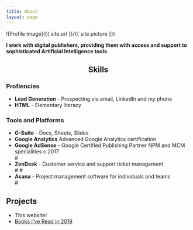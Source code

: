 ```yaml
---
title: About
layout: page
---
```


![Profile Image]({{ site.url }}/{{ site.picture }})

<p> <b>I work with digital publishers, providing them with access and support to sophisticated Artificial Intelligence tools.</b></p>

<h2><div style="text-align: center">Skills</div></h2>

<h3>Profiencies</h3>

<ul class="skill-list">
	<li><b>Lead Generation</b> - Prospecting via email, LinkedIn and my phone</li>
	<li><b>HTML</b> - Elementary literacy</li> 
</ul>

<h3>Tools and Platforms</h3>
<ul class="skill-list">
	<li><b>G-Suite</b> - Docs, Sheets, Slides</li>
	<li><b>Google Analytics</b> Advanced Google Analytics certification </li>
	<li><b>Google AdSense</b> - Google Certified Publishing Partner NPM and MCM specialities c.2017 </li> 
	#<li><b>ZenDesk</b> - Customer service and support ticket management</li>#
	#<li><b>Asana</b> - Project management software for individuals and teams</li>#
</ul>



<h2>Projects</h2>

<ul>
	<li> This website! </li>
	<li><a href="https://markprvs.github.io/books-read-in-2019/">Books I've Read in 2019</a></li>

</ul>